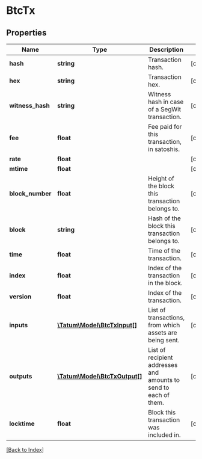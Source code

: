 # BtcTx

## Properties

Name | Type | Description | Notes
------------ | ------------- | ------------- | -------------
**hash** | **string** | Transaction hash. | [optional]
**hex** | **string** | Transaction hex. | [optional]
**witness_hash** | **string** | Witness hash in case of a SegWit transaction. | [optional]
**fee** | **float** | Fee paid for this transaction, in satoshis. | [optional]
**rate** | **float** |  | [optional]
**mtime** | **float** |  | [optional]
**block_number** | **float** | Height of the block this transaction belongs to. | [optional]
**block** | **string** | Hash of the block this transaction belongs to. | [optional]
**time** | **float** | Time of the transaction. | [optional]
**index** | **float** | Index of the transaction in the block. | [optional]
**version** | **float** | Index of the transaction. | [optional]
**inputs** | [**\Tatum\Model\BtcTxInput[]**](BtcTxInput.md) | List of transactions, from which assets are being sent. | [optional]
**outputs** | [**\Tatum\Model\BtcTxOutput[]**](BtcTxOutput.md) | List of recipient addresses and amounts to send to each of them. | [optional]
**locktime** | **float** | Block this transaction was included in. | [optional]

[[Back to Index]](../index.md)
